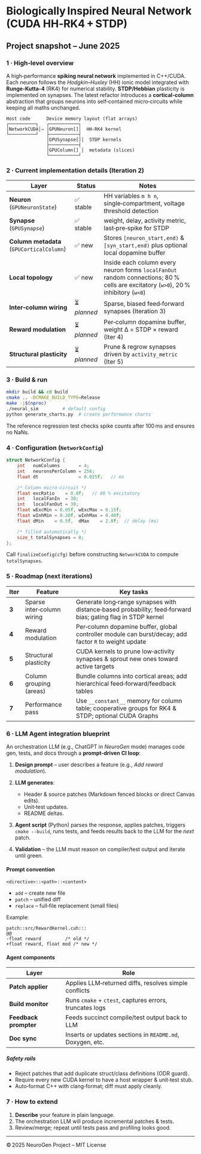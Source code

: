 # Biologically Inspired Neural Network (CUDA HH‑RK4 + STDP)

## Project snapshot – June 2025

### 1 · High‑level overview

A high‑performance **spiking neural network** implemented in C++/CUDA.  Each neuron follows the *Hodgkin–Huxley* (HH) ionic model integrated with **Runge‑Kutta‑4** (RK4) for numerical stability.  **STDP/Hebbian** plasticity is implemented on synapses.  The latest refactor introduces a **cortical‑column** abstraction that groups neurons into self‑contained micro‑circuits while keeping all maths unchanged.

```text
Host code      Device memory layout (flat arrays)
┌──────────┐   ┌───────────┐
│NetworkCUDA│⇒ │GPUNeuron[]│  HH‑RK4 kernel
└──────────┘   ├───────────┤
               │GPUSynapse[]│  STDP kernels
               ├───────────┤
               │GPUColumn[] │  metadata (slices)
               └───────────┘
```

### 2 · Current implementation details (Iteration 2)

| Layer                                     | Status      | Notes                                                                                                                              |
| ----------------------------------------- | ----------- | ---------------------------------------------------------------------------------------------------------------------------------- |
| **Neuron** (`GPUNeuronState`)             | ✅ stable    | HH variables `m h n`, single‑compartment, voltage threshold detection                                                              |
| **Synapse** (`GPUSynapse`)                | ✅ stable    | weight, delay, activity metric, last‑pre‑spike for STDP                                                                            |
| **Column metadata** (`GPUCorticalColumn`) | ✅ new       | Stores `[neuron_start,end)` & `[syn_start,end)` plus optional local dopamine buffer                                                |
| **Local topology**                        | ✅ new       | Inside each column every neuron forms `localFanOut` random connections; 80 % cells are excitatory (`w>0`), 20 % inhibitory (`w<0`) |
| **Inter‑column wiring**                   | ⏳ *planned* | Sparse, biased feed‑forward synapses (Iteration 3)                                                                                 |
| **Reward modulation**                     | ⏳ *planned* | Per‑column dopamine buffer, weight Δ = STDP × reward (Iter 4)                                                                      |
| **Structural plasticity**                 | ⏳ *planned* | Prune & regrow synapses driven by `activity_metric` (Iter 5)                                                                       |

### 3 · Build & run

```bash
mkdir build && cd build
cmake .. -DCMAKE_BUILD_TYPE=Release
make -j$(nproc)
./neural_sim         # default config
python generate_charts.py  # create performance charts
```

The reference regression test checks spike counts after 100 ms and ensures no NaNs.

### 4 · Configuration (`NetworkConfig`)

```cpp
struct NetworkConfig {
    int   numColumns       = 4;
    int   neuronsPerColumn = 256;
    float dt               = 0.025f;   // ms

    /* Column micro‑circuit */
    float excRatio    = 0.8f;   // 80 % excitatory
    int   localFanIn  = 30;
    int   localFanOut = 30;
    float wExcMin = 0.05f, wExcMax = 0.15f;
    float wInhMin = 0.20f, wInhMax = 0.40f;
    float dMin    = 0.5f,  dMax    = 2.0f;  // delay (ms)

    /* filled automatically */
    size_t totalSynapses = 0;
};
```

Call `finalizeConfig(cfg)` before constructing `NetworkCUDA` to compute `totalSynapses`.

### 5 · Roadmap (next iterations)

| Iter  | Feature                    | Key tasks                                                                                                   |
| ----- | -------------------------- | ----------------------------------------------------------------------------------------------------------- |
| **3** | Sparse inter‑column wiring | Generate long‑range synapses with distance‑based probability; feed‑forward bias; gating flag in STDP kernel |
| **4** | Reward modulation          | Per‑column dopamine buffer, global controller module can burst/decay; add factor `R` to weight update       |
| **5** | Structural plasticity      | CUDA kernels to prune low‑activity synapses & sprout new ones toward active targets                         |
| **6** | Column grouping (areas)    | Bundle columns into cortical areas; add hierarchical feed‑forward/feedback tables                           |
| **7** | Performance pass           | Use `__constant__` memory for column table; cooperative groups for RK4 & STDP; optional CUDA Graphs         |

### 6 · LLM Agent integration blueprint

An orchestration LLM (e.g., ChatGPT in *NeuroGen* mode) manages code gen, tests, and docs through a **prompt‑driven CI loop**:

1. **Design prompt** – user describes a feature (e.g., *Add reward modulation*).
2. **LLM generates**:

   * Header & source patches (Markdown fenced blocks or direct Canvas edits).
   * Unit‑test updates.
   * README deltas.
3. **Agent script** (Python) parses the response, applies patches, triggers `cmake --build`, runs tests, and feeds results back to the LLM for the *next* patch.
4. **Validation** – the LLM must reason on compiler/test output and iterate until green.

#### Prompt convention

```text
<directive>::<path>::<content>
```

* `add` – create new file
* `patch` – unified diff
* `replace` – full‑file replacement (small files)

Example:

```text
patch::src/RewardKernel.cuh:::
@@
-float reward         /* old */
+float reward, float mod /* new */
```

#### Agent components

| Layer                 | Role                                                      |
| --------------------- | --------------------------------------------------------- |
| **Patch applier**     | Applies LLM‑returned diffs, resolves simple conflicts     |
| **Build monitor**     | Runs `cmake` + `ctest`, captures errors, truncates logs   |
| **Feedback prompter** | Feeds succinct compile/test output back to LLM            |
| **Doc sync**          | Inserts or updates sections in `README.md`, Doxygen, etc. |

##### Safety rails

* Reject patches that add duplicate struct/class definitions (ODR guard).
* Require every new CUDA kernel to have a host wrapper & unit‑test stub.
* Auto‑format C++ with clang‑format; diff must apply cleanly.

### 7 · How to extend

1. **Describe** your feature in plain language.
2. The orchestration LLM will produce incremental patches & tests.
3. Review/merge; repeat until tests pass and profiling looks good.

---

© 2025 NeuroGen Project – MIT License
